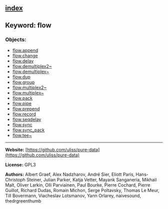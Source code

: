 [index](../index.html)
---

## Keyword: flow

### Objects:
* [flow.append](../flow.append.html)
* [flow.change](../flow.change.html)
* [flow.delay](../flow.delay.html)
* [flow.demultiplex2~](../flow.demultiplex2~.html)
* [flow.demultiplex~](../flow.demultiplex~.html)
* [flow.dup](../flow.dup.html)
* [flow.group](../flow.group.html)
* [flow.multiplex2~](../flow.multiplex2~.html)
* [flow.multiplex~](../flow.multiplex~.html)
* [flow.pack](../flow.pack.html)
* [flow.pipe](../flow.pipe.html)
* [flow.prepend](../flow.prepend.html)
* [flow.record](../flow.record.html)
* [flow.seqdelay](../flow.seqdelay.html)
* [flow.sync](../flow.sync.html)
* [flow.sync_pack](../flow.sync_pack.html)
* [flow.tee~](../flow.tee~.html)

---
**Website:** [https://github.com/uliss/pure-data](https://github.com/uliss/pure-data)

**License:** GPL3

**Authors:** Albert Graef, Alex Nadzharov, André Sier, Eliott Paris, Hans-Christoph Steiner, Julian Parker, Katja Vetter, Mayank Sanganeria, Mikhail Malt, Oliver Larkin, Olli Parviainen, Paul Bourke, Pierre Cochard, Pierre Guillot, Richard Dudas, Romain Michon, Serge Poltavsky, Thomas Le Meur, Till Bovermann, Viacheslav Lotsmanov, Yann Orlarey, naivesound, thedrgreenthumb
